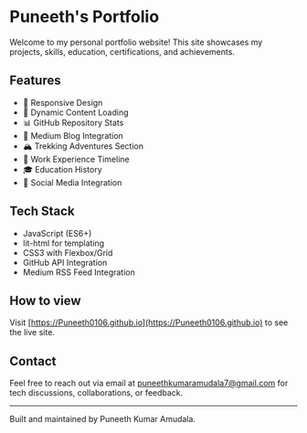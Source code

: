 # Puneeth's Portfolio

Welcome to my personal portfolio website! This site showcases my projects, skills, education, certifications, and achievements.

## Features

- 📱 Responsive Design
- 🚀 Dynamic Content Loading
- 📊 GitHub Repository Stats
- 📝 Medium Blog Integration
- 🏔️ Trekking Adventures Section
- 💼 Work Experience Timeline
- 🎓 Education History
- 🔗 Social Media Integration

## Tech Stack

- JavaScript (ES6+)
- lit-html for templating
- CSS3 with Flexbox/Grid
- GitHub API Integration
- Medium RSS Feed Integration

## How to view

Visit [https://Puneeth0106.github.io](https://Puneeth0106.github.io) to see the live site.

## Contact

Feel free to reach out via email at puneethkumaramudala7@gmail.com for tech discussions, collaborations, or feedback.

---

Built and maintained by Puneeth Kumar Amudala.
